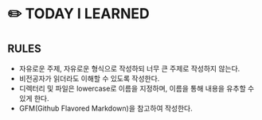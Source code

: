 # ✏️ TODAY I LEARNED

## RULES

* 자유로운 주제, 자유로운 형식으로 작성하되 너무 큰 주제로 작성하지 않는다.
* 비전공자가 읽더라도 이해할 수 있도록 작성한다.
* 디렉터리 및 파일은 lowercase로 이름을 지정하며, 이름을 통해 내용을 유추할 수 있게 한다.
* GFM(Github Flavored Markdown)을 참고하여 작성한다.
